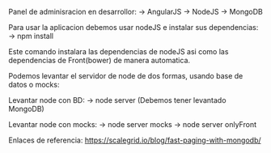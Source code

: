 Panel de adminisracion en desarrollor:
  -> AngularJS
  -> NodeJS
  -> MongoDB
  
Para usar la aplicacion debemos usar nodeJS e instalar sus dependencias:
  -> npm install
  
Este comando instalara las dependencias de nodeJS asi como las dependencias de Front(bower) de manera automatica.

Podemos levantar el servidor de node de dos formas, usando base de datos o mocks:

Levantar node con  BD:
  -> node server  (Debemos tener levantado MongoDB)

Levantar node con mocks:
  -> node server mocks
  -> node server onlyFront
  
 
Enlaces de referencia:
https://scalegrid.io/blog/fast-paging-with-mongodb/
